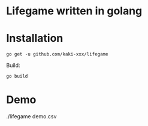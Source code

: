 # Lifegame written in golang

# Installation

```
go get -u github.com/kaki-xxx/lifegame
```

Build:

```
go build
```

# Demo

./lifegame demo.csv
